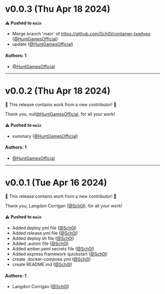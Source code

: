 # v0.0.3 (Thu Apr 18 2024)

#### ⚠️ Pushed to `main`

- Merge branch 'main' of https://github.com/Sch0l/container-txedyag ([@HuntGamesOfficial](https://github.com/HuntGamesOfficial))
- update ([@HuntGamesOfficial](https://github.com/HuntGamesOfficial))

#### Authors: 1

- [@HuntGamesOfficial](https://github.com/HuntGamesOfficial)

---

# v0.0.2 (Thu Apr 18 2024)

:tada: This release contains work from a new contributor! :tada:

Thank you, null[@HuntGamesOfficial](https://github.com/HuntGamesOfficial), for all your work!

#### ⚠️ Pushed to `main`

- summary ([@HuntGamesOfficial](https://github.com/HuntGamesOfficial))

#### Authors: 1

- [@HuntGamesOfficial](https://github.com/HuntGamesOfficial)

---

# v0.0.1 (Tue Apr 16 2024)

:tada: This release contains work from a new contributor! :tada:

Thank you, Langdon Corrigan ([@Sch0l](https://github.com/Sch0l)), for all your work!

#### ⚠️ Pushed to `main`

- Added deploy.yml file ([@Sch0l](https://github.com/Sch0l))
- Added release.yml file ([@Sch0l](https://github.com/Sch0l))
- Added deploy.sh file ([@Sch0l](https://github.com/Sch0l))
- Added .autorc file ([@Sch0l](https://github.com/Sch0l))
- Added amber.yaml secrets file ([@Sch0l](https://github.com/Sch0l))
- Added express framework quickstart ([@Sch0l](https://github.com/Sch0l))
- create .docker-compose.yml ([@Sch0l](https://github.com/Sch0l))
- create README.md ([@Sch0l](https://github.com/Sch0l))

#### Authors: 1

- Langdon Corrigan ([@Sch0l](https://github.com/Sch0l))
